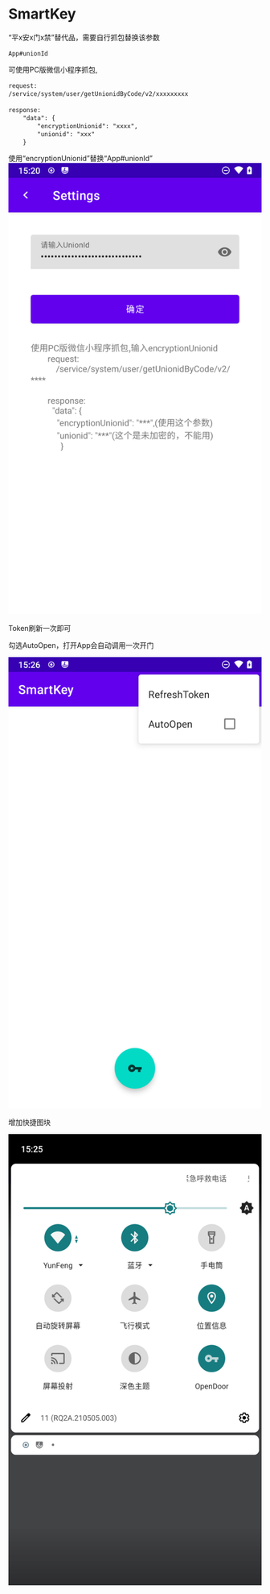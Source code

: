 # SmartKey
“平x安x门x禁”替代品，需要自行抓包替换该参数

```
App#unionId
```

可使用PC版微信小程序抓包,

```
request:
/service/system/user/getUnionidByCode/v2/xxxxxxxxx

response:
	"data": {
		"encryptionUnionid": "xxxx",
		"unionid": "xxx"
	}

```

使用“encryptionUnionid”替换“App#unionId”
![image](https://github.com/aoe-iu/SmarKey/blob/master/screenshot/p3.png)



Token刷新一次即可

勾选AutoOpen，打开App会自动调用一次开门

![image](https://github.com/aoe-iu/SmarKey/blob/master/screenshot/p1.png)



增加快捷图块

![image](https://github.com/aoe-iu/SmarKey/blob/master/screenshot/p2.png)
